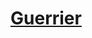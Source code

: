 ﻿---
!LinkItem
Link: fighter_hd.md
NameLink: <!--NameLink-->[Guerrier](hd_fighter.md)<!--/NameLink-->
Id: classes_hd.md#guerrier
ParentLink: classes_hd.md#classes
Name: Guerrier
ParentName: Classes
AltName: '[Fighter](#)'
Attributes:
  NameLink: '[Guerrier](hd_fighter.md)'
  Markdown: >+
    ## <!--NameLink-->[Guerrier](hd_fighter.md)<!--/NameLink-->


    - AltName: <!--AltName-->[Fighter](#)<!--/AltName-->

  AltName: '[Fighter](#)'
AttributesDictionary: >+
  NameLink: '[Guerrier](hd_fighter.md)'

  Markdown: >+

    ## <!--NameLink-->[Guerrier](hd_fighter.md)<!--/NameLink-->





    - AltName: <!--AltName-->[Fighter](#)<!--/AltName-->



  AltName: '[Fighter](#)'

---




# [Guerrier](hd_fighter.md)



